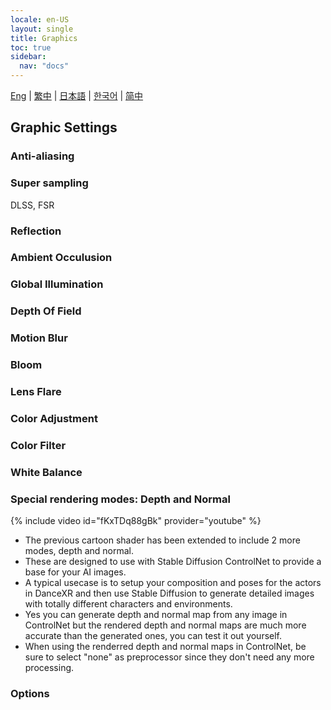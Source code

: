 ```yaml
---
locale: en-US
layout: single
title: Graphics
toc: true
sidebar:
  nav: "docs"
---
```

[Eng](/dancexr/features/graphics) | [繁中](/tw/dancexr/features/graphics) | [日本語](/jp/dancexr/features/graphics) | [한국어](/kr/dancexr/features/graphics) | [简中](/zh/dancexr/features/graphics)

## Graphic Settings

### Anti-aliasing

### Super sampling
DLSS, FSR

### Reflection

### Ambient Occulusion

### Global Illumination

### Depth Of Field

### Motion Blur

### Bloom

### Lens Flare

### Color Adjustment

### Color Filter

### White Balance

### Special rendering modes: Depth and Normal
{% include video id="fKxTDq88gBk" provider="youtube" %}
* The previous cartoon shader has been extended to include 2 more modes, depth and normal.
* These are designed to use with Stable Diffusion ControlNet to provide a base for your AI images. 
* A typical usecase is to setup your composition and poses for the actors in DanceXR and then use Stable Diffusion to generate detailed images with totally different characters and environments. 
* Yes you can generate depth and normal map from any image in ControlNet but the rendered depth and normal maps are much more accurate than the generated ones, you can test it out yourself. 
* When using the renderred depth and normal maps in ControlNet, be sure to select "none" as preprocessor since they don't need any more processing.

### Options

